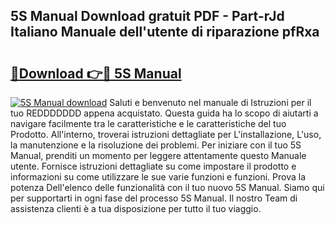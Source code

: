 ## 5S Manual Download gratuit PDF - Part-rJd Italiano Manuale dell'utente di riparazione pfRxa

# <h2><a href="http://df965n.blite.top/?on=5S+Manual">🔗Download 👉🔴 5S Manual</a></h2>

[![5S Manual download](https://i.imgur.com/lujVjoI.png)](http://df965n.blite.top/?on=5S+Manual)
Saluti e benvenuto nel manuale di Istruzioni per il tuo REDDDDDDD appena acquistato. Questa guida ha lo scopo di aiutarti a navigare facilmente tra le caratteristiche e le caratteristiche del tuo Prodotto. All'interno, troverai istruzioni dettagliate per L'installazione, L'uso, la manutenzione e la risoluzione dei problemi. Per iniziare con il tuo 5S Manual, prenditi un momento per leggere attentamente questo Manuale utente. Fornisce istruzioni dettagliate su come impostare il prodotto e informazioni su come utilizzare le sue varie funzioni e funzioni. Prova la potenza Dell'elenco delle funzionalità con il tuo nuovo 5S Manual. Siamo qui per supportarti in ogni fase del processo 5S Manual. Il nostro Team di assistenza clienti è a tua disposizione per tutto il tuo viaggio.
